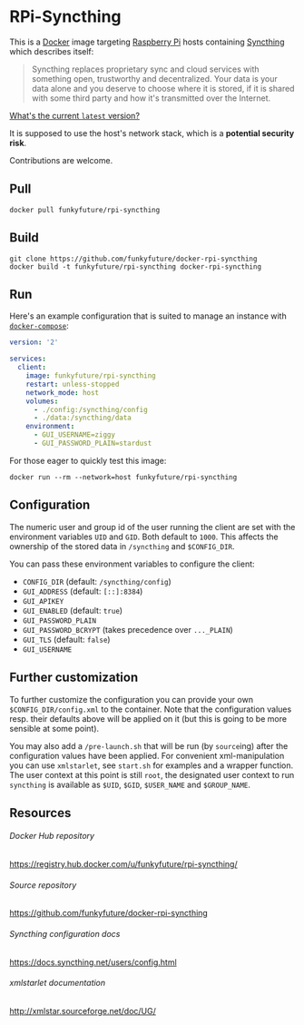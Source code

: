 # RPi-Syncthing

This is a [Docker](https://www.docker.com) image targeting
[Raspberry Pi](https://www.raspberrypi.org) hosts containing
[Syncthing](https://syncthing.net) which describes itself:

> Syncthing replaces proprietary sync and cloud services with something open,
> trustworthy and decentralized. Your data is your data alone and you deserve
> to choose where it is stored, if it is shared with some third party and how
> it's transmitted over the Internet.

[What's the current `latest` version?](https://github.com/funkyfuture/docker-rpi-syncthing/blob/master/Dockerfile#L8)


It is supposed to use the host's network stack, which is a **potential security
risk**.

Contributions are welcome.


## Pull

    docker pull funkyfuture/rpi-syncthing

## Build

    git clone https://github.com/funkyfuture/docker-rpi-syncthing
    docker build -t funkyfuture/rpi-syncthing docker-rpi-syncthing

## Run

Here's an example configuration that is suited to manage an instance with
[`docker-compose`](https://docs.docker.com/compose/):

```yaml
version: '2'

services:
  client:
    image: funkyfuture/rpi-syncthing
    restart: unless-stopped
    network_mode: host
    volumes:
      - ./config:/syncthing/config
      - ./data:/syncthing/data
    environment:
      - GUI_USERNAME=ziggy
      - GUI_PASSWORD_PLAIN=stardust
```

For those eager to quickly test this image:

    docker run --rm --network=host funkyfuture/rpi-syncthing

## Configuration

The numeric user and group id of the user running the client are set with the
environment variables `UID` and `GID`. Both default to `1000`. This affects the
ownership of the stored data in `/syncthing` and `$CONFIG_DIR`.

You can pass these environment variables to configure the client:

- `CONFIG_DIR` (default: `/syncthing/config`)
- `GUI_ADDRESS` (default: `[::]:8384`)
- `GUI_APIKEY`
- `GUI_ENABLED` (default: `true`)
- `GUI_PASSWORD_PLAIN`
- `GUI_PASSWORD_BCRYPT` (takes precedence over `..._PLAIN`)
- `GUI_TLS` (default: `false`)
- `GUI_USERNAME`

## Further customization

To further customize the configuration you can provide your own
`$CONFIG_DIR/config.xml` to the container. Note that the configuration values
resp. their defaults above will be applied on it (but this is going to be more
sensible at some point).

You may also add a `/pre-launch.sh` that will be run (by `source`ing) after
the configuration values have been applied. For convenient xml-manipulation
you can use `xmlstarlet`, see `start.sh` for examples and a wrapper function.
The user context at this point is still `root`, the designated user context
to run `syncthing` is available as `$UID`, `$GID`, `$USER_NAME` and
`$GROUP_NAME`.

## Resources

###### Docker Hub repository

https://registry.hub.docker.com/u/funkyfuture/rpi-syncthing/

###### Source repository

https://github.com/funkyfuture/docker-rpi-syncthing

###### Syncthing configuration docs

https://docs.syncthing.net/users/config.html

###### xmlstarlet documentation

http://xmlstar.sourceforge.net/doc/UG/
